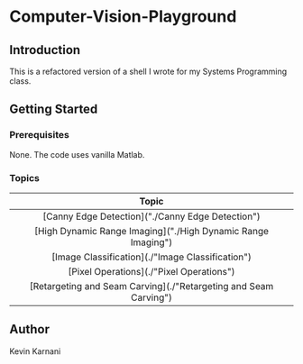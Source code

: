 # Computer-Vision-Playground

## Introduction
This is a refactored version of a shell I wrote for my Systems Programming class.

## Getting Started

### Prerequisites

None. The code uses vanilla Matlab.

### Topics

|                      Topic                                             |
| :---------------------------------------------------------------------:|
| [Canny Edge Detection]("./Canny Edge Detection")                       |
| [High Dynamic Range Imaging]("./High Dynamic Range Imaging")           |
| [Image Classification](./"Image Classification")                       |
| [Pixel Operations](./"Pixel Operations")                               |
| [Retargeting and Seam Carving](./"Retargeting and Seam Carving")       |

## Author

Kevin Karnani
